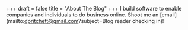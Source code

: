 +++
draft = false
title = "About The Blog"
+++
I build software to enable companies and individuals to do business online.  Shoot me an [email](mailto:dpritchett@gmail.com?subject=Blog reader checking in)!

